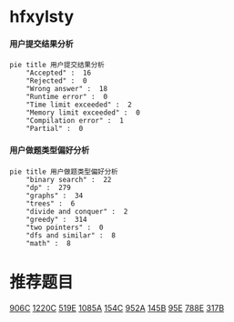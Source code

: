 # hfxylsty

<!-- tabs:start -->



#### **用户提交结果分析**

```mermaid
pie title 用户提交结果分析
    "Accepted" :  16
    "Rejected" :  0
    "Wrong answer" :  18
    "Runtime error" :  0
    "Time limit exceeded" :  2
    "Memory limit exceeded" :  0
    "Compilation error" :  1
    "Partial" :  0
```

#### **用户做题类型偏好分析**

```mermaid
pie title 用户做题类型偏好分析
    "binary search" :  22
    "dp" :  279
    "graphs" :  34
    "trees" :  6
    "divide and conquer" :  2
    "greedy" :  314
    "two pointers" :  0
    "dfs and similar" :  8
    "math" :  8
```



<!-- tabs:end -->
# 推荐题目
[906C](https://codeforces.com/contest/906/problem/C)
[1220C](https://codeforces.com/contest/1220/problem/C)
[519E](https://codeforces.com/contest/519/problem/E)
[1085A](https://codeforces.com/contest/1085/problem/A)
[154C](https://codeforces.com/contest/154/problem/C)
[952A](https://codeforces.com/contest/952/problem/A)
[145B](https://codeforces.com/contest/145/problem/B)
[95E](https://codeforces.com/contest/95/problem/E)
[788E](https://codeforces.com/contest/788/problem/E)
[317B](https://codeforces.com/contest/317/problem/B)
